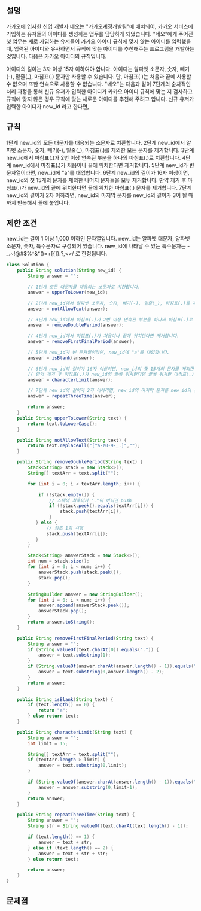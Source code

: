 
## 설명 
카카오에 입사한 신입 개발자 네오는 "카카오계정개발팀"에 배치되어, 카카오 서비스에 가입하는 유저들의 아이디를 생성하는 업무를 담당하게 되었습니다. 
"네오"에게 주어진 첫 업무는 새로 가입하는 유저들이 카카오 아이디 규칙에 맞지 않는 아이디를 입력했을 때, 
입력된 아이디와 유사하면서 규칙에 맞는 아이디를 추천해주는 프로그램을 개발하는 것입니다.
다음은 카카오 아이디의 규칙입니다.

아이디의 길이는 3자 이상 15자 이하여야 합니다.
아이디는 알파벳 소문자, 숫자, 빼기(-), 밑줄(_), 마침표(.) 문자만 사용할 수 있습니다.
단, 마침표(.)는 처음과 끝에 사용할 수 없으며 또한 연속으로 사용할 수 없습니다.
"네오"는 다음과 같이 7단계의 순차적인 처리 과정을 통해 신규 유저가 입력한 아이디가 카카오 아이디 규칙에 맞는 지 검사하고 규칙에 맞지 않은 경우 규칙에 맞는 새로운 아이디를 추천해 주려고 합니다.
신규 유저가 입력한 아이디가 new_id 라고 한다면,

## 규칙
1단계 new_id의 모든 대문자를 대응되는 소문자로 치환합니다.
2단계 new_id에서 알파벳 소문자, 숫자, 빼기(-), 밑줄(_), 마침표(.)를 제외한 모든 문자를 제거합니다.
3단계 new_id에서 마침표(.)가 2번 이상 연속된 부분을 하나의 마침표(.)로 치환합니다.
4단계 new_id에서 마침표(.)가 처음이나 끝에 위치한다면 제거합니다.
5단계 new_id가 빈 문자열이라면, new_id에 "a"를 대입합니다.
6단계 new_id의 길이가 16자 이상이면, new_id의 첫 15개의 문자를 제외한 나머지 문자들을 모두 제거합니다.
     만약 제거 후 마침표(.)가 new_id의 끝에 위치한다면 끝에 위치한 마침표(.) 문자를 제거합니다.
7단계 new_id의 길이가 2자 이하라면, new_id의 마지막 문자를 new_id의 길이가 3이 될 때까지 반복해서 끝에 붙입니다.

## 제한 조건
new_id는 길이 1 이상 1,000 이하인 문자열입니다.
new_id는 알파벳 대문자, 알파벳 소문자, 숫자, 특수문자로 구성되어 있습니다.
new_id에 나타날 수 있는 특수문자는 -_.~!@#$%^&*()=+[{]}:?,<>/ 로 한정됩니다.

``` java
class Solution {
    public String solution(String new_id) {
        String answer = "";

        // 1단계 모든 대문자를 대응되는 소문자로 치환합니다.
        answer = upperToLower(new_id);

        // 2단계 new_id에서 알파벳 소문자, 숫자, 빼기(-), 밑줄(_), 마침표(.)를 제외한 모든 문자를 제거합니다.
        answer = notAllowText(answer);

        // 3단계 new_id에서 마침표(.)가 2번 이상 연속된 부분을 하나의 마침표(.)로 치환합니다.
        answer = removeDoublePeriod(answer);

        // 4단계 new_id에서 마침표(.)가 처음이나 끝에 위치한다면 제거합니다.
        answer = removeFirstFinalPeriod(answer);

        // 5단계 new_id가 빈 문자열이라면, new_id에 "a"를 대입합니다.
        answer = isBlank(answer);

        // 6단계 new_id의 길이가 16자 이상이면, new_id의 첫 15개의 문자를 제외한 나머지 문자들을 모두 제거합니다.
        // 만약 제거 후 마침표(.)가 new_id의 끝에 위치한다면 끝에 위치한 마침표(.) 문자를 제거합니다.
        answer = characterLimit(answer);

        // 7단계 new_id의 길이가 2자 이하라면, new_id의 마지막 문자를 new_id의 길이가 3이 될 때까지 반복해서 끝에 붙입니다.
        answer = repeatThreeTime(answer);

        return answer;
    }
    public String upperToLower(String text) {
        return text.toLowerCase();
    }

    public String notAllowText(String text) {
        return text.replaceAll("[^a-z0-9-_.]","");
    }

    public String removeDoublePeriod(String text) {
        Stack<String> stack = new Stack<>();
        String[] textArr = text.split("");

        for (int i = 0; i < textArr.length; i++) {

            if (!stack.empty()) {
                // 스택의 최후미가 "."이 아니면 push
                if (!stack.peek().equals(textArr[i])) {
                    stack.push(textArr[i]);
                }
           } else {
               // 최조 1회 시행
               stack.push(textArr[i]);
           }
        }

        Stack<String> answerStack = new Stack<>();
        int num = stack.size();
        for (int i = 0; i < num; i++) {
            answerStack.push(stack.peek());
            stack.pop();
        }

        StringBuilder answer = new StringBuilder();
        for (int i = 0; i < num; i++) {
            answer.append(answerStack.peek());
            answerStack.pop();
        }
        return answer.toString();
    }

    public String removeFirstFinalPeriod(String text) {
        String answer = "";
        if (String.valueOf(text.charAt(0)).equals(".")) {
            answer = text.substring(1);
        }
        if (String.valueOf(answer.charAt(answer.length() - 1)).equals(".")){
            answer = text.substring(0,answer.length() - 2);
        }
        return answer;
    }

    public String isBlank(String text) {
        if (text.length() == 0) {
            return "a";
        } else return text;
    }

    public String characterLimit(String text) {
        String answer = "";
        int limit = 15;

        String[] textArr = text.split("");
        if (textArr.length > limit) {
            answer = text.substring(0,limit);
        }

        if (String.valueOf(answer.charAt(answer.length() - 1)).equals(".")) {
            answer = answer.substring(0,limit-1);
        }
        return answer;
    }

    public String repeatThreeTime(String text) {
        String answer = "";
        String str = String.valueOf(text.charAt(text.length() - 1));

        if (text.length() == 1) {
            answer = text + str;
        } else if (text.length() == 2) {
            answer = text + str + str;
        } else return text;

        return answer;
    }
}
```
## 문제점
